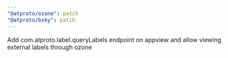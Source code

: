 ```yaml
---
"@atproto/ozone": patch
"@atproto/bsky": patch
---
```


Add com.atproto.label.queryLabels endpoint on appview and allow viewing external labels through ozone
